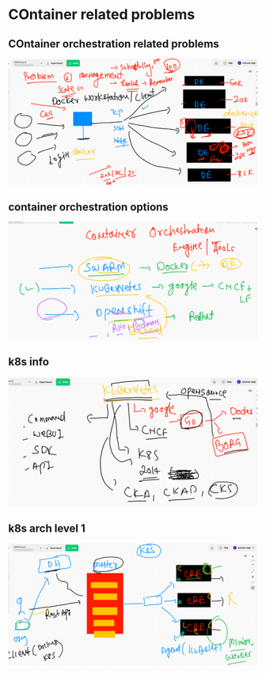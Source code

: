 # COntainer related problems 

## COntainer orchestration related problems 

<img src="carch.png">

## container orchestration options 

<img src="orch.png">

## k8s info 

<img src="k.png">

## k8s arch level 1

<img src="k1.png">

